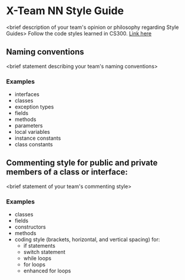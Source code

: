 # X-Team NN Style Guide

<brief description of your team's opinion or philosophy regarding Style Guides>
Follow the code styles learned in CS300. [Link here](http://cs300-www.cs.wisc.edu/wp/index.php/2017/08/15/cs300-java-style-guide/)

## Naming conventions

<brief statement describing your team's naming conventions>

### Examples
* interfaces
* classes
* exception types
* fields
* methods
* parameters
* local variables
* instance constants
* class constants

## Commenting style for public and private members of a class or interface:

<brief statement of your team's commenting style>

### Examples

* classes
* fields
* constructors
* methods
* coding style (brackets, horizontal, and vertical spacing) for:
  * if statements
  * switch statement
  * while loops
  * for loops
  * enhanced for loops
